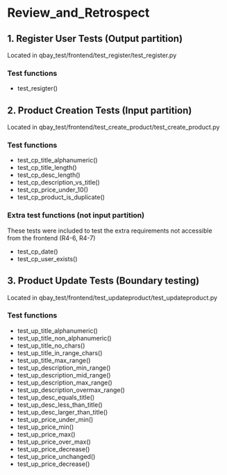 # Review_and_Retrospect

## 1. Register User Tests (Output partition)
Located in qbay_test/frontend/test_register/test_register.py

### Test functions
- test_resigter()

## 2. Product Creation Tests (Input partition)
Located in qbay_test/frontend/test_create_product/test_create_product.py

### Test functions
- test_cp_title_alphanumeric()
- test_cp_title_length()
- test_cp_desc_length()
- test_cp_description_vs_title()
- test_cp_price_under_10()
- test_cp_product_is_duplicate()

### Extra test functions (not input partition)
These tests were included to test the extra requirements not accessible from the frontend (R4-6, R4-7)
- test_cp_date()
- test_cp_user_exists()

## 3. Product Update Tests (Boundary testing)
Located in qbay_test/frontend/test_updateproduct/test_updateproduct.py

### Test functions
- test_up_title_alphanumeric()
- test_up_title_non_alphanumeric()
- test_up_title_no_chars()
- test_up_title_in_range_chars()
- test_up_title_max_range()
- test_up_description_min_range()
- test_up_description_mid_range()
- test_up_description_max_range()
- test_up_description_overmax_range()
- test_up_desc_equals_title()
- test_up_desc_less_than_title()
- test_up_desc_larger_than_title()
- test_up_price_under_min()
- test_up_price_min()
- test_up_price_max()
- test_up_price_over_max()
- test_up_price_decrease()
- test_up_price_unchanged()
- test_up_price_decrease()

